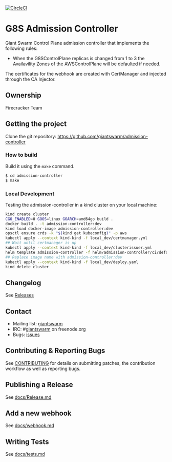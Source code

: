 [![CircleCI](https://circleci.com/gh/giantswarm/admission-controller.svg?style=svg)](https://circleci.com/gh/giantswarm/admission-controller)

# G8S Admission Controller

Giant Swarm Control Plane admission controller that implements the following rules:

- When the G8SControlPlane replicas is changed from 1 to 3 the Availavility Zones of the AWSControlPlane will be defaulted if needed.

The certificates for the webhook are created with CertManager and injected through the CA Injector.

## Ownership

Firecracker Team

## Getting the project

Clone the git repository: https://github.com/giantswarm/admission-controller

### How to build

Build it using the `make` command.

```bash
$ cd admission-controller
$ make
```

### Local Development

Testing the admission-controller in a kind cluster on your local machine:

```bash
kind create cluster
CGO_ENABLED=0 GOOS=linux GOARCH=amd64go build .
docker build . -t admission-controller:dev
kind load docker-image admission-controller:dev
opsctl ensure crds -k "$(kind get kubeconfig)" -p aws
kubectl apply --context kind-kind -f local_dev/certmanager.yml
## Wait until certmanager is up
kubectl apply --context kind-kind -f local_dev/clusterissuer.yml
helm template admission-controller -f helm/admission-controller/ci/default-values.yaml helm/admission-controller > local_dev/deploy.yaml
## Replace image name with admission-controller:dev
kubectl apply --context kind-kind -f local_dev/deploy.yaml
kind delete cluster
```

## Changelog

See [Releases](https://github.com/giantswarm/admission-controller/releases)

## Contact

- Mailing list: [giantswarm](https://groups.google.com/forum/!forum/giantswarm)
- IRC: #[giantswarm](irc://irc.freenode.org:6667/#giantswarm) on freenode.org
- Bugs: [issues](https://github.com/giantswarm/admission-controller/issues)

## Contributing & Reporting Bugs

See [CONTRIBUTING](CONTRIBUTING.md) for details on submitting patches, the
contribution workflow as well as reporting bugs.

## Publishing a Release

See [docs/Release.md](https://github.com/giantswarm/admission-controller/blob/master/docs/release.md)

## Add a new webhook

See [docs/webhook.md](https://github.com/giantswarm/admission-controller/blob/master/docs/webhook.md)

## Writing Tests 

See [docs/tests.md](https://github.com/giantswarm/admission-controller/blob/master/docs/tests.md)
